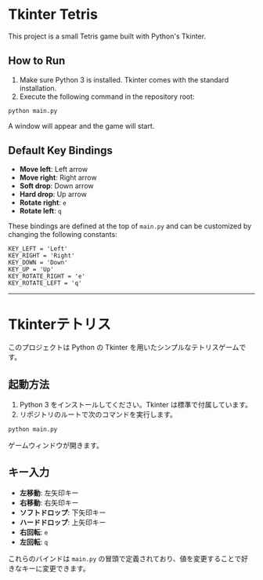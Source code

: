 # Tkinter Tetris

This project is a small Tetris game built with Python's Tkinter.

## How to Run
1. Make sure Python 3 is installed. Tkinter comes with the standard installation.
2. Execute the following command in the repository root:

```bash
python main.py
```

A window will appear and the game will start.

## Default Key Bindings
- **Move left**: Left arrow
- **Move right**: Right arrow
- **Soft drop**: Down arrow
- **Hard drop**: Up arrow
- **Rotate right**: `e`
- **Rotate left**: `q`

These bindings are defined at the top of `main.py` and can be customized by changing the following constants:

```
KEY_LEFT = 'Left'
KEY_RIGHT = 'Right'
KEY_DOWN = 'Down'
KEY_UP = 'Up'
KEY_ROTATE_RIGHT = 'e'
KEY_ROTATE_LEFT = 'q'
```

---

# Tkinterテトリス

このプロジェクトは Python の Tkinter を用いたシンプルなテトリスゲームです。

## 起動方法
1. Python 3 をインストールしてください。Tkinter は標準で付属しています。
2. リポジトリのルートで次のコマンドを実行します。

```bash
python main.py
```

ゲームウィンドウが開きます。

## キー入力
- **左移動**: 左矢印キー
- **右移動**: 右矢印キー
- **ソフトドロップ**: 下矢印キー
- **ハードドロップ**: 上矢印キー
- **右回転**: `e`
- **左回転**: `q`

これらのバインドは `main.py` の冒頭で定義されており、値を変更することで好きなキーに変更できます。

